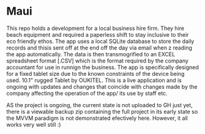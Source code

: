 # Maui
This repo holds a development for a local business hire firm.
They hire beach equipment and required a paperless shift to stay inclusive to their eco friendly ethos.
The app uses a local SQLite database to store the daily records and thisis sent off at the end off the day via email when z reading the app automatically.
The data is then transmogrified to an EXCEL spreadsheet format [.CSV] which is the format required by the company accountant for use in runnign the business.
The app is specifically designed for a fixed tablet size due to the known constraints of the device being used. 10.1" rugged Tablet by OUKITEL.
This is a live application and is ongoing with updates and changes that coincide with changes made by the company affecting the operation of the app/ its use by staff etc.

AS the project is ongoing, the current state is not uploaded to GH just yet, there is a viewable backup zip containing the full project in its early state so the MVVM paradigm is not demonstrated efectively here. However, it all works very well still :)
 
